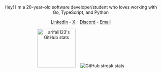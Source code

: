 <p align="center">Hey! I'm a 20-year-old software developer/student who loves working with Go, TypeScript, and Python</p>

<p align="center">
	<a href="https://www.linkedin.com/in/arif-ali-7b80a01b7">LinkedIn</a> - 
	<a href="https://x.com/arifali123">X</a> -
	<a href="https://lookup.ven.earth/u/1221689047089545236">Discord</a> -
	<a href="mailto:arifali640@gmail.com">Email</a>
</p>

<p align="center">
	<img height=125 src="https://github-readme-stats.vercel.app/api?username=arifali123&show_icons=true&hide=&count_private=true&title_color=0891b2&text_color=ffffff&icon_color=0891b2&bg_color=1c1917&hide_border=true&show_icons=true" alt="arifali123's GitHub stats" />
	&nbsp;&nbsp;&nbsp;<img src="https://github-readme-streak-stats.herokuapp.com/?user=arifali123&stroke=ffffff&background=1c1917&ring=0891b2&fire=0891b2&currStreakNum=ffffff&currStreakLabel=0891b2&sideNums=ffffff&sideLabels=ffffff&dates=ffffff&hide_border=true" alt="GitHub streak stats" />
</p>
